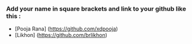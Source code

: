 ### Add your name in square brackets and link to your github like this :
- [Pooja Rana] (https://github.com/xdpooja)
- [Likhon] (https://github.com/brlikhon)
